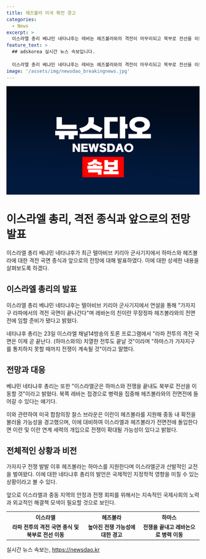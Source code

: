 ```yaml
---
title: 헤즈볼라 미국 확전 경고
categories:
  - News
excerpt: >
  이스라엘 총리 베냐민 네타냐후는 레바논 헤즈볼라와의 격전이 마무리되고 북부로 전선을 이동할 준비가 됐다고 밝혔다. 이에 따라 이스라엘과 헤즈볼라 간 전면전 가능성이 우려되며, 미국 합참의장은 이란의 개입으로 전쟁이 확대될 가능성을 경고했다. 네타냐후 총리는 헤즈볼라의 능력이 하마스를 뛰어넘는다며 도전에 대비할 것을 밝힌 바 있다.
feature_text: >
  ## adskorea 실시간 뉴스 속보입니다.

  이스라엘 총리 베냐민 네타냐후는 레바논 헤즈볼라와의 격전이 마무리되고 북부로 전선을 이동할 준비가 됐다고 밝혔다. 이에 따라 이스라엘과 헤즈볼라 간 전면전 가능성이 우려되며, 미국 합참의장은 이란의 개입으로 전쟁이 확대될 가능성을 경고했다. 네타냐후 총리는 헤즈볼라의 능력이 하마스를 뛰어넘는다며 도전에 대비할 것을 밝힌 바 있다.
image: '/assets/img/newsdao_breakingnews.jpg'
---
```


<p><img src="/assets/img/newsdao_breakingnews.jpg" alt="adskorea 속보" /></p>

<h1>이스라엘 총리, 격전 종식과 앞으로의 전망 발표</h1>

<p data-ke-size="size16">이스라엘 총리 베냐민 네타냐후가 최근 텔아비브 키리아 군사기지에서 하마스와 헤즈볼라에 대한 격전 국면 종식과 앞으로의 전망에 대해 발표하였다. 이에 대한 상세한 내용을 살펴보도록 하겠다.</p>

<h2 data-ke-size="size26">이스라엘 총리의 발표</h2>

<p data-ke-size="size16">이스라엘 총리 베냐민 네타냐후는 텔아비브 키리아 군사기지에서 연설을 통해 "가자지구 라파에서의 격전 국면이 끝나간다"며 레바논의 친이란 무장정파 헤즈볼라와의 전면전에 임할 준비가 됐다고 밝혔다.</p>

<p data-ke-size="size16">네타냐후 총리는 23일 이스라엘 채널14방송의 토론 프로그램에서 "라파 전투의 격전 국면은 이제 곧 끝난다. (하마스와의) 치열한 전투도 끝날 것"이라며 "하마스가 가자지구를 통치하지 못할 때까지 전쟁이 계속될 것"이라고 말했다.</p>

<h2 data-ke-size="size26">전망과 대응</h2>

<p data-ke-size="size16">베냐민 네타냐후 총리는 또한 "이스라엘군은 하마스와 전쟁을 끝내도 북부로 전선을 이동할 것"이라고 밝혔다. 북쪽 레바논 접경으로 병력을 집중해 헤즈볼라와의 전면전에 들어갈 수 있다는 얘기다.</p>

<p data-ke-size="size16">이와 관련하여 미국 합참의장 찰스 브라운은 이란이 헤즈볼라를 지원해 중동 내 확전을 불러올 가능성을 경고했으며, 이에 대비하여 이스라엘과 헤즈볼라가 전면전에 돌입한다면 이란 및 이란 연계 세력의 개입으로 전쟁이 확대될 가능성이 있다고 밝혔다.</p>

<h2 data-ke-size="size26">전체적인 상황과 비전</h2>

<p data-ke-size="size16">가자지구 전쟁 발발 이후 헤즈볼라는 하마스를 지원한다며 이스라엘군과 산발적인 교전을 벌여왔다. 이에 대한 네타냐후 총리의 발언은 국제적인 지정학적 영향을 미칠 수 있는 상황이라고 볼 수 있다.</p>

<p data-ke-size="size16">앞으로 이스라엘과 중동 지역의 안정과 전쟁 회피를 위해서는 지속적인 국제사회의 노력과 외교적인 해결책 모색이 필요할 것으로 보인다.</p>

<table>
    <tr>
        <th>이스라엘</th>
        <th>헤즈볼라</th>
        <th>하마스</th>
    </tr>
    <tr>
        <td style="text-align: center; height: 17px;"><b>라파 전투의 격전 국면 종식 및 북부로 전선 이동</b></td>
        <td style="text-align: center; height: 17px;"><b>높아진 전쟁 가능성에 대한 경고</b></td>
        <td style="text-align: center; height: 17px;"><b>전쟁을 끝내고 레바논으로 병력 이동</b></td>
    </tr>
</table>
실시간 뉴스 속보는, <a href="https://newsdao.kr" rel="dofollow">https://newsdao.kr</a>


